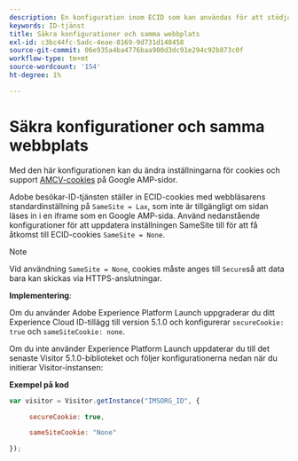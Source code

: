 ```yaml
---
description: En konfiguration inom ECID som kan användas för att stödja AMCV-cookies på Google AMP-sidor.
keywords: ID-tjänst
title: Säkra konfigurationer och samma webbplats
exl-id: c3bc44fc-5adc-4eae-8169-9d731d148458
source-git-commit: 06e935a4ba4776baa900d3dc91e294c92b873c0f
workflow-type: tm+mt
source-wordcount: '154'
ht-degree: 1%

---
```


# Säkra konfigurationer och samma webbplats

Med den här konfigurationen kan du ändra inställningarna för cookies och support [AMCV-cookies](../../introduction/cookies.md) på Google AMP-sidor.

Adobe besökar-ID-tjänsten ställer in ECID-cookies med webbläsarens standardinställning på `SameSite = Lax`, som inte är tillgängligt om sidan läses in i en iframe som en Google AMP-sida. Använd nedanstående konfigurationer för att uppdatera inställningen SameSite till för att få åtkomst till ECID-cookies `SameSite = None`.

>[!NOTE]
>
>Vid användning `SameSite = None`, cookies måste anges till `Secure`så att data bara kan skickas via HTTPS-anslutningar.

**Implementering**:

Om du använder Adobe Experience Platform Launch uppgraderar du ditt Experience Cloud ID-tillägg till version 5.1.0 och konfigurerar `secureCookie: true` och `sameSiteCookie: none`.

Om du inte använder Experience Platform Launch uppdaterar du till det senaste Visitor 5.1.0-biblioteket och följer konfigurationerna nedan när du initierar Visitor-instansen:

**Exempel på kod**

```js
var visitor = Visitor.getInstance("IMSORG_ID", {

     secureCookie: true,

     sameSiteCookie: "None"

});
```
